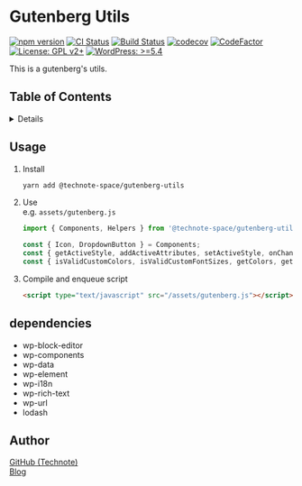 # Gutenberg Utils

[![npm version](https://badge.fury.io/js/%40technote-space%2Fgutenberg-utils.svg)](https://badge.fury.io/js/%40technote-space%2Fgutenberg-utils)
[![CI Status](https://github.com/technote-space/gutenberg-utils/workflows/CI/badge.svg)](https://github.com/technote-space/gutenberg-utils/actions)
[![Build Status](https://travis-ci.com/technote-space/gutenberg-utils.svg?branch=master)](https://travis-ci.com/technote-space/gutenberg-utils)
[![codecov](https://codecov.io/gh/technote-space/gutenberg-utils/branch/master/graph/badge.svg)](https://codecov.io/gh/technote-space/gutenberg-utils)
[![CodeFactor](https://www.codefactor.io/repository/github/technote-space/gutenberg-utils/badge)](https://www.codefactor.io/repository/github/technote-space/gutenberg-utils)
[![License: GPL v2+](https://img.shields.io/badge/License-GPL%20v2%2B-blue.svg)](http://www.gnu.org/licenses/gpl-2.0.html)
[![WordPress: >=5.4](https://img.shields.io/badge/WordPress-%3E%3D5.4-brightgreen.svg)](https://wordpress.org/)

This is a gutenberg's utils.

## Table of Contents

<!-- START doctoc generated TOC please keep comment here to allow auto update -->
<!-- DON'T EDIT THIS SECTION, INSTEAD RE-RUN doctoc TO UPDATE -->
<details>
<summary>Details</summary>

- [Usage](#usage)
- [dependencies](#dependencies)
- [Author](#author)

</details>
<!-- END doctoc generated TOC please keep comment here to allow auto update -->

## Usage
1. Install
   ```bash
   yarn add @technote-space/gutenberg-utils
   ```
1. Use  
   e.g. `assets/gutenberg.js`
   ```js
   import { Components, Helpers } from '@technote-space/gutenberg-utils';
   
   const { Icon, DropdownButton } = Components;
   const { getActiveStyle, addActiveAttributes, setActiveStyle, onChangeStyle } = Helpers;
   const { isValidCustomColors, isValidCustomFontSizes, getColors, getFontSizes } = Helpers;
   ```
1. Compile and enqueue script

   ```html
   <script type="text/javascript" src="/assets/gutenberg.js"></script>
   ```

## dependencies
- wp-block-editor
- wp-components
- wp-data
- wp-element
- wp-i18n
- wp-rich-text
- wp-url
- lodash

## Author
[GitHub (Technote)](https://github.com/technote-space)  
[Blog](https://technote.space)
